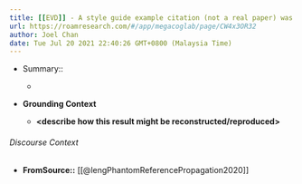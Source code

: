```yaml
---
title: [[EVD]] - A style guide example citation (not a real paper) was copied by more than 10 later papers to support claims of therapeutic effects of Rutin - [[@lengPhantomReferencePropagation2020]]
url: https://roamresearch.com/#/app/megacoglab/page/CW4x3OR32
author: Joel Chan
date: Tue Jul 20 2021 22:40:26 GMT+0800 (Malaysia Time)
---
```


- Summary::

    - __<summarize the result in a bit more detail here>__
- **Grounding Context**

    - __<describe how this result might be reconstructed/reproduced>__

###### Discourse Context

- **FromSource::** [[@lengPhantomReferencePropagation2020]]
